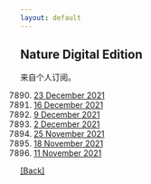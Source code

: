 ```yaml
---
layout: default
---
```


## Nature Digital Edition

来自个人订阅。

7890. [23 December 2021](<https://www.cambeywest.com/openclick/?M=NAT202112221040&t=c&p=NAT&a=00488408&s=EN2150DIG&c=link2-text&e=xnmao@alu.suda.edu.cn&l=https://rdcu.be/cDGJR>)
7889. [16 December 2021](<https://www.cambeywest.com/openclick/?M=NAT202112170923&t=c&p=NAT&a=00488408&s=EN2150DIG&c=link2-text&e=xnmao@alu.suda.edu.cn&l=https://rdcu.be/cDf97>)
7888. [9 December 2021](<https://www.readcube.com/nde/eyJhbGciOiJFUzI1NiJ9.eyJkb2kiOiIxMC4xMDM4L25kZS8wMDI4MDgzNi8yMDIxLzYwMC83ODg4In0.s5VQ7spRyChFM2O3D48EDfL_GVo5MaXRUjPV_cM0IU9QUU5eXsxhE5sZ6Xq_gQ7kTbtkY7HdCL2DELiOdCK4Mg>)
7887. [2 December 2021](<https://www.readcube.com/nde/eyJhbGciOiJFUzI1NiJ9.eyJkb2kiOiIxMC4xMDM4L25kZS8wMDI4MDgzNi8yMDIxLzYwMC83ODg3In0.gUagGJIn0CPdiYR_CFAUscGv6hCA0jo8tTbDh7XcO8TOuN8StOa4y8zmr2_BVmM0cxe8T316MLlqd-qIpEvXdg>)
7886. [25 November 2021](<https://www.readcube.com/nde/eyJhbGciOiJFUzI1NiJ9.eyJkb2kiOiIxMC4xMDM4L25kZS8wMDI4MDgzNi8yMDIxLzU5OS83ODg2In0.-RNUgiPiNUif4YwbArqhDz4hZpwP24CsCenXXbjBxwE6jCN7DA2DL3DNKYVbEcSWJTHfc6YU9hBTEh_Cerda7A>)
7885. [18 November 2021](<https://www.readcube.com/nde/eyJhbGciOiJFUzI1NiJ9.eyJkb2kiOiIxMC4xMDM4L25kZS8wMDI4MDgzNi8yMDIxLzU5OS83ODg1In0.g8Q9yQTpRxX5i8b0-JfcBxDYfMIDvUckwbjMtJ_5Z9wrTKNG2ogfnqQIRj1WG4-PlZPF8a--P14gjul7ifwPDA>)
7884. [11 November 2021](<https://www.cambeywest.com/openclick/?M=NAT202111121008&t=c&p=NAT&a=00488408&s=EN2145DIG&c=link1-header&e=xnmao@alu.suda.edu.cn&l=https://rdcu.be/cA82V>)

[[Back]](../)
